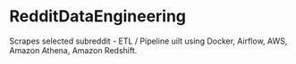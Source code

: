 # RedditDataEngineering
Scrapes selected subreddit - ETL / Pipeline uilt using Docker, Airflow, AWS, Amazon Athena, Amazon Redshift. 
